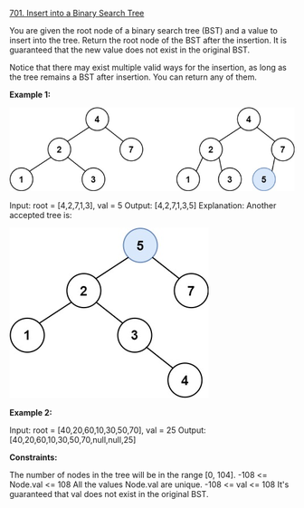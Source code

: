 [701. Insert into a Binary Search Tree](https://leetcode.com/problems/insert-into-a-binary-search-tree/description/)

You are given the root node of a binary search tree (BST) and a value to insert into the tree. Return the root node of the BST after the insertion. It is guaranteed that the new value does not exist in the original BST.

Notice that there may exist multiple valid ways for the insertion, as long as the tree remains a BST after insertion. You can return any of them.

**Example 1:**

![alt text](image.png)

Input: root = [4,2,7,1,3], val = 5
Output: [4,2,7,1,3,5]
Explanation: Another accepted tree is:

![alt text](image-1.png)

**Example 2:**

Input: root = [40,20,60,10,30,50,70], val = 25
Output: [40,20,60,10,30,50,70,null,null,25]

**Constraints:**

The number of nodes in the tree will be in the range [0, 104].
-108 <= Node.val <= 108
All the values Node.val are unique.
-108 <= val <= 108
It's guaranteed that val does not exist in the original BST.
